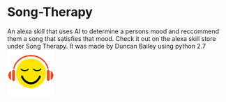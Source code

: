 # Song-Therapy
An alexa skill that uses AI to determine a persons mood and reccommend them a song that satisfies that mood.
Check it out on the alexa skill store under Song Therapy.
It was made by Duncan Bailey using python 2.7
![alt text](https://github.com/dubailey/Song-Therapy/blob/master/APP_ICON.png)
